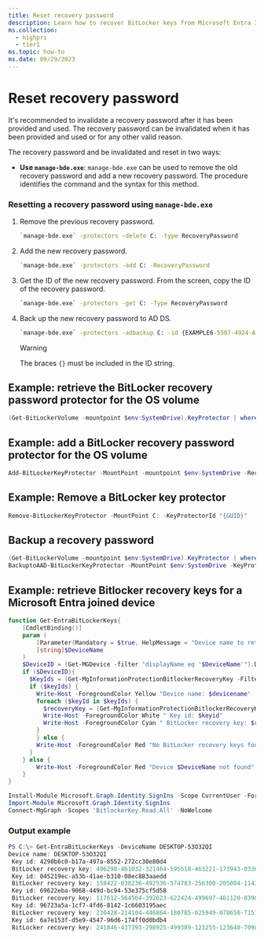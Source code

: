 ```yaml
---
title: Reset recovery password
description: Learn how to recover BitLocker keys from Microsoft Entra ID and Active Directory Domain Services (AD DS).
ms.collection: 
  - highpri
  - tier1
ms.topic: how-to
ms.date: 09/29/2023
---
```


# Reset recovery password

It's recommended to invalidate a recovery password after it has been provided and used. The recovery password can be invalidated when it has been provided and used or for any other valid reason.

The recovery password and be invalidated and reset in two ways:

- **Use `manage-bde.exe`**: `manage-bde.exe` can be used to remove the old recovery password and add a new recovery password. The procedure identifies the command and the syntax for this method.

### Resetting a recovery password using `manage-bde.exe`

1. Remove the previous recovery password.

    ```cmd
    `manage-bde.exe` -protectors -delete C: -type RecoveryPassword
    ```

2. Add the new recovery password.

    ```cmd
    `manage-bde.exe` -protectors -add C: -RecoveryPassword
    ```

3. Get the ID of the new recovery password. From the screen, copy the ID of the recovery password.

    ```cmd
    `manage-bde.exe` -protectors -get C: -Type RecoveryPassword
    ```

4. Back up the new recovery password to AD DS.

    ```cmd
    `manage-bde.exe` -protectors -adbackup C: -id {EXAMPLE6-5507-4924-AA9E-AFB2EB003692}
    ```

    > [!WARNING]
    > The braces `{}` must be included in the ID string.


## Example: retrieve the BitLocker recovery password protector for the OS volume

```PowerShell
(Get-BitLockerVolume -mountpoint $env:SystemDrive).KeyProtector | where-object {$_.KeyProtectorType -eq 'RecoveryPassword'} | ft KeyProtectorId,RecoveryPassword
```

## Example: add a BitLocker recovery password protector for the OS volume

```PowerShell
Add-BitLockerKeyProtector -MountPoint -mountpoint $env:SystemDrive -RecoveryPasswordProtector
```

## Example: Remove a BitLocker key protector

```PowerShell
Remove-BitLockerKeyProtector -MountPoint C: -KeyProtectorId "{GUID}"
```

## Backup a recovery password

```PowerShell
(Get-BitLockerVolume -mountpoint $env:SystemDrive).KeyProtector | where-object {$_.KeyProtectorType -eq 'RecoveryPassword'} | ft KeyProtectorId,RecoveryPassword
BackuptoAAD-BitLockerKeyProtector -MountPoint $env:SystemDrive -KeyProtectorId "{GUID}"
```

## Example: retrieve Bitlocker recovery keys for a Microsoft Entra joined device

``` PowerShell
function Get-EntraBitLockerKeys{
    [CmdletBinding()]
    param (
        [Parameter(Mandatory = $true, HelpMessage = "Device name to retrieve the BitLocker keys from Microsoft Entra ID")]
        [string]$DeviceName
    )
    $DeviceID = (Get-MGDevice -filter "displayName eq '$DeviceName'").DeviceId
    if ($DeviceID){
      $KeyIds = (Get-MgInformationProtectionBitlockerRecoveryKey -Filter "deviceId eq '$DeviceId'").Id
      if ($keyIds) {
        Write-Host -ForegroundColor Yellow "Device name: $devicename"
        foreach ($keyId in $keyIds) {
          $recoveryKey = (Get-MgInformationProtectionBitlockerRecoveryKey -BitlockerRecoveryKeyId $keyId -Select "key").key
          Write-Host -ForegroundColor White " Key id: $keyid"
          Write-Host -ForegroundColor Cyan " BitLocker recovery key: $recoveryKey" 
        }
        } else {
        Write-Host -ForegroundColor Red "No BitLocker recovery keys found for device $DeviceName"
      }
    } else {
        Write-Host -ForegroundColor Red "Device $DeviceName not found"
    }
}

Install-Module Microsoft.Graph.Identity.SignIns -Scope CurrentUser -Force
Import-Module Microsoft.Graph.Identity.SignIns
Connect-MgGraph -Scopes 'BitlockerKey.Read.All' -NoWelcome
```

### Output example

``` PowerShell
PS C:\> Get-EntraBitLockerKeys -DeviceName DESKTOP-53O32QI
Device name: DESKTOP-53O32QI
 Key id: 4290b6c0-b17a-497a-8552-272cc30e80d4
 BitLocker recovery key: 496298-461032-321464-595518-463221-173943-033616-139579
 Key id: 045219ec-a53b-41ae-b310-08ec883aaedd
 BitLocker recovery key: 158422-038236-492536-574783-256300-205084-114356-069773
 Key id: 69622eba-9068-449d-bc94-53e375cf5d58
 BitLocker recovery key: 117612-564564-392623-622424-499697-461120-039083-522236
 Key id: 96723a5a-1cf7-4fd6-8142-1c6603195aec
 BitLocker recovery key: 230428-214104-446864-180785-025949-078650-715165-409893
 Key id: 6a7e153f-d5e9-4547-96d6-174ff0d0bdb4
 BitLocker recovery key: 241846-437393-298925-499389-123255-123640-709808-330682
```
